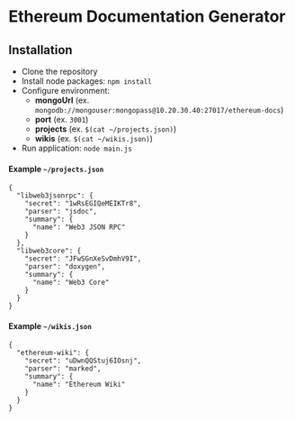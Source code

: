 # Ethereum Documentation Generator

## Installation

- Clone the repository
- Install node packages: `npm install`
- Configure environment:
  - **mongoUrl** (ex. `mongodb://mongouser:mongopass@10.20.30.40:27017/ethereum-docs`)
  - **port** (ex. `3001`)
  - **projects** (ex. `$(cat ~/projects.json)`)
  - **wikis** (ex. `$(cat ~/wikis.json)`)
- Run application: `node main.js`

#### Example `~/projects.json`
```
{
  "libweb3jsonrpc": {
    "secret": "1wRsEGIQeMEIKTr8",
    "parser": "jsdoc",
    "summary": {
      "name": "Web3 JSON RPC"
    }
  },
  "libweb3core": {
    "secret": "JFwSGnXeSvDmhV9I",
    "parser": "doxygen",
    "summary": {
      "name": "Web3 Core"
    }
  }
}
```

#### Example `~/wikis.json`
```
{
  "ethereum-wiki": {
    "secret": "uDwnQQStuj6IOsnj",
    "parser": "marked",
    "summary": {
      "name": "Ethereum Wiki"
    }
  }
}
```
